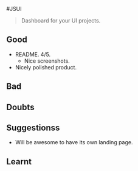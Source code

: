 #JSUI

> Dashboard for your UI projects.

## Good
  - README. 4/5.
    - Nice screenshots.
  - Nicely polished product.
  
  
## Bad

## Doubts

## Suggestionss
  - Will be awesome to have its own landing page.
  
## Learnt
